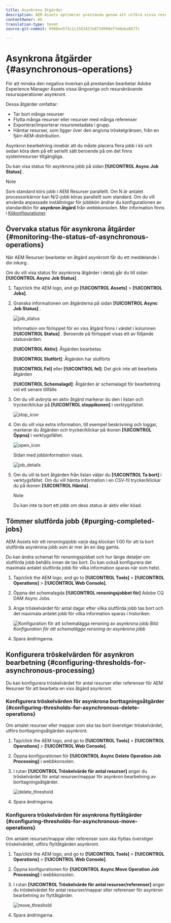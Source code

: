 ```yaml
---
title: Asynkrona åtgärder
description: AEM Assets optimerar prestanda genom att utföra vissa resurskrävande uppgifter asynkront.
contentOwner: AG
translation-type: tm+mt
source-git-commit: 6998ee5f3c1c1563427e8739998effe0eba867fc

---
```



# Asynkrona åtgärder {#asynchronous-operations}

För att minska den negativa inverkan på prestandan bearbetar Adobe Experience Manager Assets vissa långvariga och resurskrävande resursoperationer asynkront.

Dessa åtgärder omfattar:

* Tar bort många resurser
* Flytta många resurser eller resurser med många referenser
* Exporterar/importerar resursmetadata i grupp.
* Hämtar resurser, som ligger över den angivna tröskelgränsen, från en fjärr-AEM-distribution.

Asynkron bearbetning innebär att du måste placera flera jobb i kö och sedan köra dem på ett seriellt sätt beroende på om det finns systemresurser tillgängliga.

Du kan visa status för asynkrona jobb på sidan **[!UICONTROL Async Job Status]** .

>[!NOTE]
>
>Som standard körs jobb i AEM Resurser parallellt. Om N är antalet processorkärnor kan N/2-jobb köras parallellt som standard. Om du vill använda anpassade inställningar för jobbkön ändrar du konfigurationen av standardkön för **asynkron åtgärd** från webbkonsolen. Mer information finns i [Kökonfigurationer](https://sling.apache.org/documentation/bundles/apache-sling-eventing-and-job-handling.html#queue-configurations).

## Övervaka status för asynkrona åtgärder {#monitoring-the-status-of-asynchronous-operations}

När AEM Resurser bearbetar en åtgärd asynkront får du ett meddelande i din inkorg <!-- and through email -->.

Om du vill visa status för asynkrona åtgärder i detalj går du till sidan **[!UICONTROL Async Job Status]** .

1. Tap/click the AEM logo, and go **[!UICONTROL Assets]** > **[!UICONTROL Jobs]**.
1. Granska informationen om åtgärderna på sidan **[!UICONTROL Async Job Status]** .

   ![job_status](assets/job_status.png)

   Information om förloppet för en viss åtgärd finns i värdet i kolumnen **[!UICONTROL Status]** . Beroende på förloppet visas ett av följande statusvärden:

   **[!UICONTROL Aktiv]**: Åtgärden bearbetas

   **[!UICONTROL Slutfört]**: Åtgärden har slutförts

   **[!UICONTROL Fel]** eller **[!UICONTROL fel]**: Det gick inte att bearbeta åtgärden

   **[!UICONTROL Schemalagd]**: Åtgärden är schemalagd för bearbetning vid ett senare tillfälle

1. Om du vill avbryta en aktiv åtgärd markerar du den i listan och trycker/klickar på **[!UICONTROL stoppikonen]** i verktygsfältet.

   ![stop_icon](assets/stop_icon.png)

1. Om du vill visa extra information, till exempel beskrivning och loggar, markerar du åtgärden och trycker/klickar på ikonen **[!UICONTROL Öppna]** i verktygsfältet.

   ![open_icon](assets/open_icon.png)

   Sidan med jobbinformation visas.

   ![job_details](assets/job_details.png)

1. Om du vill ta bort åtgärden från listan väljer du **[!UICONTROL Ta bort]** i verktygsfältet. Om du vill hämta information i en CSV-fil trycker/klickar du på ikonen **[!UICONTROL Hämta]** .

   >[!NOTE]
   >
   >Du kan inte ta bort ett jobb om dess status är aktiv eller köad.

## Tömmer slutförda jobb {#purging-completed-jobs}

AEM Assets kör ett rensningsjobb varje dag klockan 1:00 för att ta bort slutförda asynkrona jobb som är mer än en dag gamla.

Du kan ändra schemat för rensningsjobbet och hur länge detaljer om slutförda jobb behålls innan de tas bort. Du kan också konfigurera det maximala antalet slutförda jobb för vilka information sparas när som helst.

1. Tap/click the AEM logo, and go to **[!UICONTROL Tools]** > **[!UICONTROL Operations]** > **[!UICONTROL Web Console]**.
1. Öppna det schemalagda **[!UICONTROL rensningsjobbet för]** Adobe CQ DAM Async Jobs.
1. Ange tröskelvärdet för antal dagar efter vilka slutförda jobb tas bort och det maximala antalet jobb för vilka information sparas i historiken.

   ![Konfiguration för att schemalägga rensning av asynkrona jobb](assets/configmgr_purge_asyncjobs.png)
   *Bild: Konfiguration för att schemalägga rensning av asynkrona jobb*

1. Spara ändringarna.

## Konfigurera tröskelvärden för asynkron bearbetning {#configuring-thresholds-for-asynchronous-processing}

Du kan konfigurera tröskelvärdet för antal resurser eller referenser för AEM Resurser för att bearbeta en viss åtgärd asynkront.

### Konfigurera tröskelvärden för asynkrona borttagningsåtgärder {#configuring-thresholds-for-asynchronous-delete-operations}

Om antalet resurser eller mappar som ska tas bort överstiger tröskelvärdet, utförs borttagningsåtgärden asynkront.

1. Tap/click the AEM logo, and go to **[!UICONTROL Tools]** > **[!UICONTROL Operations]** > **[!UICONTROL Web Console]**.
1. Öppna konfigurationen för **[!UICONTROL Async Delete Operation Job Processing]** i webbkonsolen.
1. I rutan **[!UICONTROL Tröskelvärde för antal resurser]** anger du tröskelvärdet för antal resurser/mappar för asynkron bearbetning av borttagningsåtgärder.

   ![delete_threshold](assets/delete_threshold.png)

1. Spara ändringarna.

### Konfigurera tröskelvärden för asynkrona flyttåtgärder {#configuring-thresholds-for-asynchronous-move-operations}

Om antalet resurser/mappar eller referenser som ska flyttas överstiger tröskelvärdet, utförs flyttåtgärden asynkront.

1. Tap/click the AEM logo, and go to **[!UICONTROL Tools]** > **[!UICONTROL Operations]** > **[!UICONTROL Web Console]**.
1. Öppna konfigurationen för **[!UICONTROL Async Move Operation Job Processing]** i webbkonsolen.
1. I rutan **[!UICONTROL Tröskelvärde för antal resurser/referenser]** anger du tröskelvärdet för antal resurser/mappar eller referenser för asynkron bearbetning av flyttåtgärder.

   ![move_threshold](assets/move_threshold.png)

1. Spara ändringarna.
